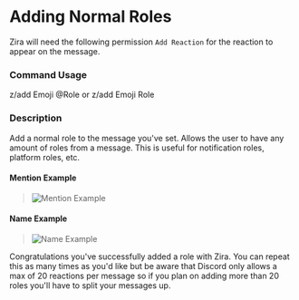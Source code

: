 # Adding Normal Roles

Zira will need the following permission `Add Reaction` for the reaction to appear on the message.

### Command Usage

z/add Emoji @Role or z/add Emoji Role

### Description

Add a normal role to the message you've set. Allows the user to have any amount of roles from a message. This is useful for notification roles, platform roles, etc.

#### Mention Example
>![Mention Example](https://stuff.zira.pw/files/1527364974123.png)

#### Name Example
>![Name Example](https://stuff.zira.pw/files/1527365008969.png)

Congratulations you've successfully added a role with Zira. You can repeat this as many times as you'd like but be aware that Discord only allows a max of 20 reactions per message so if you plan on adding more than 20 roles you'll have to split your messages up.
